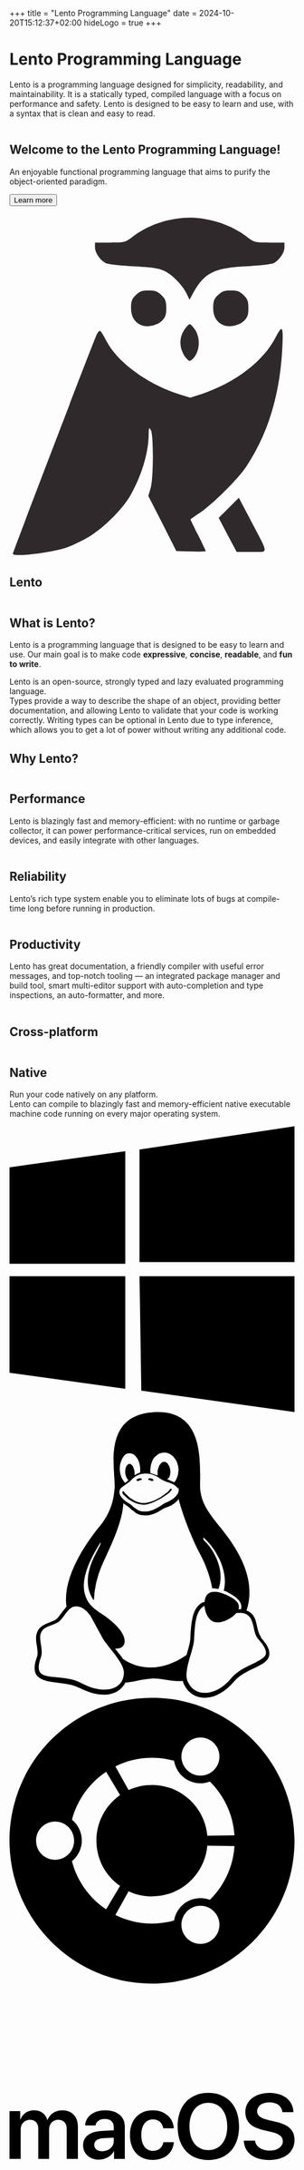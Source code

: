 +++
title = "Lento Programming Language"
date = 2024-10-20T15:12:37+02:00
hideLogo = true
+++

# Lento Programming Language

Lento is a programming language designed for simplicity, readability, and maintainability. It is a statically typed, compiled language with a focus on performance and safety. Lento is designed to be easy to learn and use, with a syntax that is clean and easy to read.

<section class="default large">
	<div class="container">
		<div class="ui grid landing">
			<div class="eight wide column">
				<h1>Welcome to the Lento Programming Language!</h1>
				<p>
					An enjoyable functional programming language that aims to purify the object-oriented paradigm.
				</p>
				<p>
					<a href="/install.php"><button class="ui positive basic button">Learn more</button></a>
				</p>
			</div>
			<div class="eight wide column landing-logo">
				<svg class="logo" version="1.0" xmlns="http://www.w3.org/2000/svg" viewBox="37 38 170 205">
<g fill="#2f292c">
<path d="M39 240.1 c0 -0.9 47.9 -125.7 50 -130.3 0.7 -1.5 1.7 -2.5 2.1 -2.2 0.5 0.2 2.3 3.2 4 6.5 6.7 12.4 24 25 42.6 31 l7.1 2.2 6.9 -2.2 c20.2 -6.8 36.9 -19.6 44.1 -33.8 4 -7.8 4.6 -6.7 3.9 6.8 -1.4 27.2 -8.5 50.7 -21.3 69.9 -5 7.6 -20.5 23 -28.1 27.9 -2.9 1.9 -5.3 3.6 -5.3 3.8 0 0.2 2 4.4 4.5 9.3 2.5 4.9 4.5 9.2 4.5 9.5 0 0.3 -3.9 0.4 -8.7 0.3 l-8.8 -0.3 -8.3 -16.4 -8.4 -16.4 1.4 -4.6 c1.7 -6 1.8 -31.8 0.1 -34.6 -1.1 -1.7 -1.2 -1.4 -1.3 3 -0.1 10.7 -4.4 24.9 -11.1 36.3 -5.5 9.2 -18 21.1 -27.4 25.9 -9.8 5 -12.8 5.9 -24.1 7.8 -10 1.6 -18.4 1.9 -18.4 0.6z"></path>
<path d="M167.1 228.9 l-5.3 -10.1 6 -6 6 -6 7.5 14.3 c10.5 20 10.5 17.9 0.1 17.9 l-8.9 0 -5.4 -10.1z"></path>
<path d="M142.8 124.2 c-4.5 -5.1 -5.1 -12 -1.5 -17.3 1.2 -1.9 2.7 -3.4 3.2 -3.4 0.5 0 2 1.5 3.2 3.4 3.6 5.4 2.7 14.1 -2 17.9 -1.1 0.9 -1.7 0.8 -2.9 -0.6z"></path>
<path d="M115.5 104.1 c-4 -1.8 -6 -5.1 -6 -10.2 0 -4 0.5 -5.4 2.8 -7.6 2.3 -2.3 3.6 -2.8 7.7 -2.8 4.1 0 5.4 0.5 7.7 2.8 2.3 2.3 2.8 3.6 2.8 7.7 0 4 -0.5 5.5 -2.6 7.6 -2.8 2.8 -8.9 4 -12.4 2.5z"></path>
<path d="M164.5 104.1 c-4 -1.8 -6 -5.1 -6 -10.2 0 -4 0.5 -5.4 2.8 -7.6 2.3 -2.3 3.6 -2.8 7.7 -2.8 4.1 0 5.4 0.5 7.7 2.8 2.3 2.3 2.8 3.6 2.8 7.7 0 4 -0.5 5.5 -2.6 7.6 -2.8 2.8 -8.9 4 -12.4 2.5z"></path>
<path d="M142.7 85.5 c-2.5 -5.3 -8.8 -11.6 -13.6 -13.8 -3.4 -1.5 -7.8 -2.1 -18.5 -2.6 -7.8 -0.4 -15.1 -1.2 -16.3 -1.9 -3.4 -1.9 -6.3 -6.2 -6.3 -9.3 l0 -2.9 9 0 c8.9 0 9 0 14.2 -4 11 -8.3 27.3 -12.4 41.1 -10.2 9.7 1.5 18.8 5.2 25.5 10.2 5.2 4 5.3 4 14.2 4 l9 0 0 2.9 c0 3.1 -2.9 7.4 -6.3 9.3 -1.2 0.7 -8.5 1.5 -16.3 1.9 -19.2 0.9 -24.9 3.7 -31.7 15.6 l-2.3 4.3 -1.7 -3.5z"></path>
</g>
</svg>					<h1>Lento</h1>
			</div>
		</div>
	</div>
</section>
<section class="blue">
	<div class="container">
		<h2 class="underlined">What is Lento?</h2>
		<p>
			Lento is a programming language that is designed to be easy to learn and use.
			Our main goal is to make code <b>expressive</b>, <b>concise</b>, <b>readable</b>, and <b>fun to write</b>.
		</p>
		<p>
			Lento is an open-source, strongly typed and lazy evaluated programming language.<br>
			Types provide a way to describe the shape of an object, providing better documentation, and allowing Lento to validate that your code is working correctly.
			Writing types can be optional in Lento due to type inference, which allows you to get a lot of power without writing any additional code.
		</p>
	</div>
</section>
<section class="default">
	<div class="container">
		<h2 class="underlined">Why Lento?</h2>
		<div class="three column row ui grid responsive mt-10">
			<div class="column">
				<h2>Performance</h2>
				<p>
					Lento is blazingly fast and memory-efficient: with no runtime or
					garbage collector, it can power performance-critical services, run on
					embedded devices, and easily integrate with other languages.
				</p>
			</div>
			<div class="column">
				<h2>Reliability</h2>
				<p>
					Lento’s rich type system enable you to eliminate lots of bugs at
					compile-time long before running in production.
				</p>
			</div>
			<div class="column">
				<h2>Productivity</h2>
				<p class="f3 lh-copy">
					Lento has great documentation, a friendly compiler with useful error
					messages, and top-notch tooling — an integrated package manager
					and build tool, smart multi-editor support with auto-completion and
					type inspections, an auto-formatter, and more.
				</p>
			</div>
		</div>
	</div>
</section>
<section class="green">
	<div class="container">
		<h2 class="underlined">Cross-platform</h2>
		<div class="two column row ui grid responsive mt">
			<div class="column">
				<h2>Native</h2>
				<p>
					Run your code natively on any platform.<br>
					Lento can compile to blazingly fast and memory-efficient native executable machine code running on every major operating system.
				</p>
				<div class="space-even">
					<span class="logo-icon"><svg role="img" viewBox="0 0 24 24" xmlns="http://www.w3.org/2000/svg"><title>Windows</title><path d="M0 3.449L9.75 2.1v9.451H0m10.949-9.602L24 0v11.4H10.949M0 12.6h9.75v9.451L0 20.699M10.949 12.6H24V24l-12.9-1.801"></path></svg></span>
					<span class="logo-icon"><svg role="img" viewBox="0 0 24 24" xmlns="http://www.w3.org/2000/svg"><title>Linux</title><path d="M12.504 0c-.155 0-.315.008-.48.021-4.226.333-3.105 4.807-3.17 6.298-.076 1.092-.3 1.953-1.05 3.02-.885 1.051-2.127 2.75-2.716 4.521-.278.832-.41 1.684-.287 2.489a.424.424 0 00-.11.135c-.26.268-.45.6-.663.839-.199.199-.485.267-.797.4-.313.136-.658.269-.864.68-.09.189-.136.394-.132.602 0 .199.027.4.055.536.058.399.116.728.04.97-.249.68-.28 1.145-.106 1.484.174.334.535.47.94.601.81.2 1.91.135 2.774.6.926.466 1.866.67 2.616.47.526-.116.97-.464 1.208-.946.587-.003 1.23-.269 2.26-.334.699-.058 1.574.267 2.577.2.025.134.063.198.114.333l.003.003c.391.778 1.113 1.132 1.884 1.071.771-.06 1.592-.536 2.257-1.306.631-.765 1.683-1.084 2.378-1.503.348-.199.629-.469.649-.853.023-.4-.2-.811-.714-1.376v-.097l-.003-.003c-.17-.2-.25-.535-.338-.926-.085-.401-.182-.786-.492-1.046h-.003c-.059-.054-.123-.067-.188-.135a.357.357 0 00-.19-.064c.431-1.278.264-2.55-.173-3.694-.533-1.41-1.465-2.638-2.175-3.483-.796-1.005-1.576-1.957-1.56-3.368.026-2.152.236-6.133-3.544-6.139zm.529 3.405h.013c.213 0 .396.062.584.198.19.135.33.332.438.533.105.259.158.459.166.724 0-.02.006-.04.006-.06v.105a.086.086 0 01-.004-.021l-.004-.024a1.807 1.807 0 01-.15.706.953.953 0 01-.213.335.71.71 0 00-.088-.042c-.104-.045-.198-.064-.284-.133a1.312 1.312 0 00-.22-.066c.05-.06.146-.133.183-.198.053-.128.082-.264.088-.402v-.02a1.21 1.21 0 00-.061-.4c-.045-.134-.101-.2-.183-.333-.084-.066-.167-.132-.267-.132h-.016c-.093 0-.176.03-.262.132a.8.8 0 00-.205.334 1.18 1.18 0 00-.09.4v.019c.002.089.008.179.02.267-.193-.067-.438-.135-.607-.202a1.635 1.635 0 01-.018-.2v-.02a1.772 1.772 0 01.15-.768c.082-.22.232-.406.43-.533a.985.985 0 01.594-.2zm-2.962.059h.036c.142 0 .27.048.399.135.146.129.264.288.344.465.09.199.14.4.153.667v.004c.007.134.006.2-.002.266v.08c-.03.007-.056.018-.083.024-.152.055-.274.135-.393.2.012-.09.013-.18.003-.267v-.015c-.012-.133-.04-.2-.082-.333a.613.613 0 00-.166-.267.248.248 0 00-.183-.064h-.021c-.071.006-.13.04-.186.132a.552.552 0 00-.12.27.944.944 0 00-.023.33v.015c.012.135.037.2.08.334.046.134.098.2.166.268.01.009.02.018.034.024-.07.057-.117.07-.176.136a.304.304 0 01-.131.068 2.62 2.62 0 01-.275-.402 1.772 1.772 0 01-.155-.667 1.759 1.759 0 01.08-.668 1.43 1.43 0 01.283-.535c.128-.133.26-.2.418-.2zm1.37 1.706c.332 0 .733.065 1.216.399.293.2.523.269 1.052.468h.003c.255.136.405.266.478.399v-.131a.571.571 0 01.016.47c-.123.31-.516.643-1.063.842v.002c-.268.135-.501.333-.775.465-.276.135-.588.292-1.012.267a1.139 1.139 0 01-.448-.067 3.566 3.566 0 01-.322-.198c-.195-.135-.363-.332-.612-.465v-.005h-.005c-.4-.246-.616-.512-.686-.71-.07-.268-.005-.47.193-.6.224-.135.38-.271.483-.336.104-.074.143-.102.176-.131h.002v-.003c.169-.202.436-.47.839-.601.139-.036.294-.065.466-.065zm2.8 2.142c.358 1.417 1.196 3.475 1.735 4.473.286.534.855 1.659 1.102 3.024.156-.005.33.018.513.064.646-1.671-.546-3.467-1.089-3.966-.22-.2-.232-.335-.123-.335.59.534 1.365 1.572 1.646 2.757.13.535.16 1.104.021 1.67.067.028.135.06.205.067 1.032.534 1.413.938 1.23 1.537v-.043c-.06-.003-.12 0-.18 0h-.016c.151-.467-.182-.825-1.065-1.224-.915-.4-1.646-.336-1.77.465-.008.043-.013.066-.018.135-.068.023-.139.053-.209.064-.43.268-.662.669-.793 1.187-.13.533-.17 1.156-.205 1.869v.003c-.02.334-.17.838-.319 1.35-1.5 1.072-3.58 1.538-5.348.334a2.645 2.645 0 00-.402-.533 1.45 1.45 0 00-.275-.333c.182 0 .338-.03.465-.067a.615.615 0 00.314-.334c.108-.267 0-.697-.345-1.163-.345-.467-.931-.995-1.788-1.521-.63-.4-.986-.87-1.15-1.396-.165-.534-.143-1.085-.015-1.645.245-1.07.873-2.11 1.274-2.763.107-.065.037.135-.408.974-.396.751-1.14 2.497-.122 3.854a8.123 8.123 0 01.647-2.876c.564-1.278 1.743-3.504 1.836-5.268.048.036.217.135.289.202.218.133.38.333.59.465.21.201.477.335.876.335.039.003.075.006.11.006.412 0 .73-.134.997-.268.29-.134.52-.334.74-.4h.005c.467-.135.835-.402 1.044-.7zm2.185 8.958c.037.6.343 1.245.882 1.377.588.134 1.434-.333 1.791-.765l.211-.01c.315-.007.577.01.847.268l.003.003c.208.199.305.53.391.876.085.4.154.78.409 1.066.486.527.645.906.636 1.14l.003-.007v.018l-.003-.012c-.015.262-.185.396-.498.595-.63.401-1.746.712-2.457 1.57-.618.737-1.37 1.14-2.036 1.191-.664.053-1.237-.2-1.574-.898l-.005-.003c-.21-.4-.12-1.025.056-1.69.176-.668.428-1.344.463-1.897.037-.714.076-1.335.195-1.814.12-.465.308-.797.641-.984l.045-.022zm-10.814.049h.01c.053 0 .105.005.157.014.376.055.706.333 1.023.752l.91 1.664.003.003c.243.533.754 1.064 1.189 1.637.434.598.77 1.131.729 1.57v.006c-.057.744-.48 1.148-1.125 1.294-.645.135-1.52.002-2.395-.464-.968-.536-2.118-.469-2.857-.602-.369-.066-.61-.2-.723-.4-.11-.2-.113-.602.123-1.23v-.004l.002-.003c.117-.334.03-.752-.027-1.118-.055-.401-.083-.71.043-.94.16-.334.396-.4.69-.533.294-.135.64-.202.915-.47h.002v-.002c.256-.268.445-.601.668-.838.19-.201.38-.336.663-.336zm7.159-9.074c-.435.201-.945.535-1.488.535-.542 0-.97-.267-1.28-.466-.154-.134-.28-.268-.373-.335-.164-.134-.144-.333-.074-.333.109.016.129.134.199.2.096.066.215.2.36.333.292.2.68.467 1.167.467.485 0 1.053-.267 1.398-.466.195-.135.445-.334.648-.467.156-.136.149-.267.279-.267.128.016.034.134-.147.332a8.097 8.097 0 01-.69.468zm-1.082-1.583V5.64c-.006-.02.013-.042.029-.05.074-.043.18-.027.26.004.063 0 .16.067.15.135-.006.049-.085.066-.135.066-.055 0-.092-.043-.141-.068-.052-.018-.146-.008-.163-.065zm-.551 0c-.02.058-.113.049-.166.066-.047.025-.086.068-.14.068-.05 0-.13-.02-.136-.068-.01-.066.088-.133.15-.133.08-.031.184-.047.259-.005.019.009.036.03.03.05v.02h.003z"></path></svg></span>
					<span class="logo-icon"><svg role="img" viewBox="0 0 24 24" xmlns="http://www.w3.org/2000/svg"><title>Ubuntu</title><path d="M12 0c6.623 0 12 5.377 12 12s-5.377 12-12 12S0 18.623 0 12 5.377 0 12 0zm3.279 17.68c-.766.441-1.029 1.422-.586 2.189.441.765 1.422 1.028 2.188.584.766-.441 1.029-1.422.585-2.189-.441-.765-1.421-1.028-2.187-.584zm-3.279-1c-.705 0-1.373-.157-1.971-.435L8.916 18.24c.93.459 1.978.721 3.084.721.646 0 1.268-.091 1.86-.256.104-.643.485-1.234 1.095-1.587.609-.351 1.313-.386 1.92-.156 1.186-1.163 1.957-2.749 2.07-4.515l-2.285-.033c-.21 2.391-2.215 4.266-4.66 4.266zM7.32 12c0-1.583.787-2.981 1.99-3.83L8.14 6.209c-1.404.93-2.445 2.369-2.881 4.035.506.404.83 1.034.83 1.74 0 .704-.324 1.319-.83 1.739.436 1.665 1.477 3.104 2.881 4.034l1.17-1.965C8.107 14.97 7.32 13.574 7.32 12zm-3.48-1.602c-.885 0-1.602.717-1.602 1.602s.717 1.602 1.602 1.602S5.441 12.885 5.441 12s-.716-1.602-1.601-1.602zM12 7.32c2.445 0 4.45 1.875 4.66 4.265l2.285-.034c-.113-1.765-.885-3.35-2.07-4.516-.609.232-1.313.194-1.92-.154-.609-.352-.99-.945-1.095-1.591-.594-.16-1.214-.25-1.86-.25-1.11 0-2.155.26-3.084.72l1.113 1.995c.6-.279 1.268-.435 1.971-.435zm3.279-1.001c.765.442 1.746.181 2.189-.585.441-.765.181-1.746-.588-2.19-.765-.44-1.746-.179-2.189.589-.441.764-.18 1.744.588 2.186z"></path></svg></span>
					<span class="logo-icon" style="width: 65px"><svg role="img" viewBox="0 0 24 24" xmlns="http://www.w3.org/2000/svg"><title>macOS</title><path d="M0 14.727h.941v-2.453c0-.484.318-.835.771-.835.439 0 .71.276.71.722v2.566h.915V12.25c0-.48.31-.812.764-.812.46 0 .718.28.718.77v2.518h.94v-2.748c0-.801-.517-1.334-1.307-1.334-.578 0-1.054.31-1.247.805h-.023c-.147-.514-.552-.805-1.118-.805-.545 0-.968.306-1.142.771H.903v-.695H0v4.006zm7.82-.646c-.408 0-.68-.208-.68-.537 0-.318.26-.522.714-.552l.926-.057v.307c0 .483-.427.839-.96.839zm-.284.71c.514 0 1.017-.268 1.248-.703h.018v.639h.908v-2.76c0-.804-.647-1.33-1.64-1.33-1.021 0-1.66.537-1.701 1.285h.873c.06-.332.344-.548.79-.548.464 0 .748.242.748.662v.287l-1.058.06c-.976.061-1.524.488-1.524 1.199 0 .721.564 1.209 1.338 1.209zm6.305-2.642c-.065-.843-.719-1.512-1.777-1.512-1.164 0-1.92.805-1.92 2.087 0 1.3.756 2.082 1.928 2.082 1.005 0 1.697-.59 1.772-1.485h-.888c-.087.453-.397.725-.873.725-.597 0-.982-.483-.982-1.322 0-.824.381-1.323.975-1.323.502 0 .8.321.876.748h.889zm2.906-2.967c-1.591 0-2.589 1.085-2.589 2.82 0 1.735.998 2.816 2.59 2.816 1.586 0 2.584-1.081 2.584-2.816 0-1.735-.997-2.82-2.585-2.82zm0 .832c.971 0 1.591.77 1.591 1.988 0 1.213-.62 1.984-1.59 1.984-.976 0-1.592-.77-1.592-1.984 0-1.217.616-1.988 1.591-1.988zm2.982 3.178c.042 1.006.866 1.626 2.12 1.626 1.32 0 2.151-.65 2.151-1.686 0-.813-.469-1.27-1.576-1.523l-.627-.144c-.67-.158-.945-.37-.945-.733 0-.453.415-.756 1.032-.756.623 0 1.05.306 1.096.817h.93c-.023-.96-.817-1.61-2.019-1.61-1.187 0-2.03.653-2.03 1.62 0 .78.477 1.263 1.482 1.494l.707.166c.688.163.967.39.967.782 0 .454-.457.779-1.115.779-.665 0-1.167-.329-1.228-.832h-.945z"></path></svg></span>
				</div>
				<h2>Build</h2>
				<div class="four column row ui grid responsive">
					<div class="column">
						<h4 class="title-icon-ontop">
							<i class="fas fa-mobile-alt"></i>
							&nbsp;Mobile&nbsp; Apps
						</h4>
					</div>
					<div class="column">
						<h4 class="title-icon-ontop">
							<i class="fas fa-desktop"></i>
							Desktop Apps
						</h4>
					</div>
					<div class="column">
						<h4 class="title-icon-ontop">
							<i class="fas fa-terminal"></i>
							Command Line
						</h4>
					</div>
					<div class="column">
						<h4 class="title-icon-ontop">
							<i class="fas fa-robot"></i>
							Machine Learning
						</h4>
					</div>
					<div class="column">
						<h4 class="title-icon-ontop">
							<i class="fas fa-cubes"></i>
							Packages
						</h4>
					</div>
					<div class="column">
						<h4 class="title-icon-ontop">
							<i class="fas fa-server"></i>
							Servers
						</h4>
					</div>
					<div class="column">
						<h4 class="title-icon-ontop">
							<i class="fas fa-wifi"></i>
							IoT Devices
						</h4>
					</div>
					<div class="column">
						<h4 class="title-icon-ontop">
							<i class="fas fa-network-wired"></i>
							Network Services
						</h4>
					</div>
				</div>
			</div>
			<div class="column">
				<h2>Web</h2>
				<h3 class="title-icon-together">
					<span class="logo-icon"><svg role="img" viewBox="0 0 24 24" xmlns="http://www.w3.org/2000/svg"><title>JavaScript</title><path d="M0 0h24v24H0V0zm22.034 18.276c-.175-1.095-.888-2.015-3.003-2.873-.736-.345-1.554-.585-1.797-1.14-.091-.33-.105-.51-.046-.705.15-.646.915-.84 1.515-.66.39.12.75.42.976.9 1.034-.676 1.034-.676 1.755-1.125-.27-.42-.404-.601-.586-.78-.63-.705-1.469-1.065-2.834-1.034l-.705.089c-.676.165-1.32.525-1.71 1.005-1.14 1.291-.811 3.541.569 4.471 1.365 1.02 3.361 1.244 3.616 2.205.24 1.17-.87 1.545-1.966 1.41-.811-.18-1.26-.586-1.755-1.336l-1.83 1.051c.21.48.45.689.81 1.109 1.74 1.756 6.09 1.666 6.871-1.004.029-.09.24-.705.074-1.65l.046.067zm-8.983-7.245h-2.248c0 1.938-.009 3.864-.009 5.805 0 1.232.063 2.363-.138 2.711-.33.689-1.18.601-1.566.48-.396-.196-.597-.466-.83-.855-.063-.105-.11-.196-.127-.196l-1.825 1.125c.305.63.75 1.172 1.324 1.517.855.51 2.004.675 3.207.405.783-.226 1.458-.691 1.811-1.411.51-.93.402-2.07.397-3.346.012-2.054 0-4.109 0-6.179l.004-.056z"></path></svg></span>
					<span>JavaScript</span>
				</h3>
				<p>
					Build safe and robust websites using Lento with direct access to JavaScript functions using our advanced interoperability system.<br/>
					Automatically write binding code between <b>Lento</b>, <b>WebAssembly</b>, and <b>JavaScript</b> APIs.
					Take advantage of libraries like <code>js</code> that provide pre-packaged bindings for the entire web platform.
				</p>
				<h3 class="title-icon-together">
					<span class="logo-icon"><svg role="img" viewBox="0 0 24 24" xmlns="http://www.w3.org/2000/svg"><title>WebAssembly</title><path d="M14.745,0c0,0.042,0,0.085,0,0.129c0,1.52-1.232,2.752-2.752,2.752c-1.52,0-2.752-1.232-2.752-2.752 c0-0.045,0-0.087,0-0.129H0v24h24V0H14.745z M11.454,21.431l-1.169-5.783h-0.02l-1.264,5.783H7.39l-1.824-8.497h1.59l1.088,5.783 h0.02l1.311-5.783h1.487l1.177,5.854h0.02l1.242-5.854h1.561l-2.027,8.497H11.454z M20.209,21.431l-0.542-1.891h-2.861l-0.417,1.891 h-1.59l2.056-8.497h2.509l2.5,8.497H20.209z M17.812,15.028l-0.694,3.118h2.159l-0.796-3.118H17.812z"></path></svg></span>
					<span>WebAssembly</span>
				</h3>
				<p>
					Compile your modules to WebAssembly to supercharge your JavaScript and execute code lightning-fast directly on the web.
					WebAssembly aims to execute at native speed by taking advantage of common hardware capabilities available on a wide range of platforms.
				</p>
			</div>
		</div>
	</div>
</section>
<section class="default">
	<div class="container">
		<h2>Meet the Lento team!</h2>
		<p>
			Lento is being developed by a driven team that works hard to create a user environment as good as possible for all of you developers.
		</p>
		<a href="/doc/team.php" class="ui yellow button">Meet the Team</a>
	</div>
</section>
<section class="get-involved red">
	<div class="container">
		<h2>Get involved</h2>
		<h3>Contribute code</h3>
			<p>
				Lento is truly a community effort, and we welcome contribution from hobbyists and production users, from
				newcomers and seasoned professionals. Come help us make the Lento experience even better!
			</p>
			<a href="https://github.com/Lento-lang/Lento" target="_blank" class="ui violet button">Read Contribution Guide</a>
	</div>
</section>
